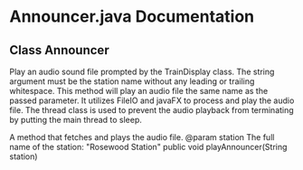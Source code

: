 <h1>Announcer.java Documentation</h1>
<h2>Class Announcer</h2>
<p>
Play an audio sound file prompted by the TrainDisplay class. The string argument must be the station name without any leading or trailing whitespace.
This method will play an audio file the same name as the passed parameter. It utilizes FileIO and javaFX to process and play the audio file. The thread class is used to prevent the audio playback from terminating by putting the main thread to sleep. 
</p>
<p>
A method that fetches and plays the audio file.
@param station      The full name of the station: "Rosewood Station"
public void playAnnouncer(String station)
</p>